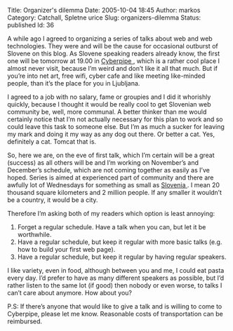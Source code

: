 Title: Organizer's dilemma
Date: 2005-10-04 18:45
Author: markos
Category: Catchall, Spletne urice
Slug: organizers-dilemma
Status: published
Id: 36

<html>
 <body>
  <div>
   <p>
    A while ago I agreed to organizing a series of talks about web and web technologies. They were and will be the cause for occasional outburst of Slovene on this blog. As Slovene speaking readers already know, the first one will be tomorrow at 19.00 in
    <a href="http://www.kiberpipa.org">
     Cyberpipe
    </a>
    , which is a rather cool place I almost never visit, because I’m weird and don’t like it all that much. But if you’re into net art, free wifi, cyber cafe and like meeting like-minded people, than it’s the place for you in Ljubljana.
   </p>
   <p>
    I agreed to a job with no salary, fame or groupies and I did it whorishly quickly, because I thought it would be really cool to get Slovenian web community be, well, more communal. A better thinker than me would certainly notice that I’m not actually necessary for this plan to work and so could leave this task to someone else. But I’m as much a sucker for leaving my mark and doing it my way as any dog out there. Or better a cat. Yes, definitely a cat. Tomcat that is.
   </p>
   <p>
    So, here we are, on the eve of first talk, which I’m certain will be a great (success) as all others will be and I’m working on November’s and December’s schedule, which are not coming together as easily as I’ve hoped. Series is aimed at experienced part of community and there are awfully lot of Wednesdays for something as small as
    <a href="http://en.wikipedia.org/wiki/Slovenia">
     Slovenia
    </a>
    . I mean 20 thousand square kilometers and 2 million people. If any smaller it wouldn’t be a country, it would be a city.
   </p>
   <p>
    Therefore I’m asking both of my readers which option is least annoying:
   </p>
   <ol>
    <li>
     Forget a regular schedule. Have a talk when you can, but let it be worthwhile.
    </li>
    <li>
     Have a regular schedule, but keep it regular with more basic talks (e.g. how to build your first web page).
    </li>
    <li>
     Have a regular schedule, but keep it regular by having regular speakers.
    </li>
   </ol>
   <p>
    I like variety, even in food, although between you and me, I could eat pasta every day. I’d prefer to have as many different speakers as possible, but I’d rather listen to the same lot (if good) then nobody or even worse, to talks I can’t care about anymore. How about you?
   </p>
   <p>
    P.S: If there’s anyone that would like to give a talk and is willing to come to Cyberpipe, please let me know. Reasonable costs of transportation can be reimbursed.
   </p>
  </div>
 </body>
</html>